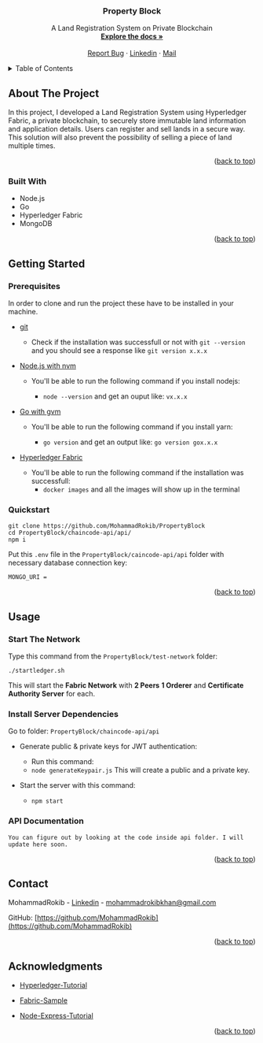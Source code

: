 <a name="readme-top"></a>

<div align="center">

<h3 align="center">Property Block</h3>

<p align="center">
    A Land Registration System on Private Blockchain
    <br />
    <a href="https://github.com/MohammadRokib/PropertyBlock"><strong>Explore the docs »</strong></a>
    <br />
    <br />
    <a href="https://github.com/MohammadRokib/PropertyBlock/issues/">Report Bug</a>
    ·
    <a href="https://www.linkedin.com/in/m0hammadrokib/">Linkedin</a>
    ·
    <a href="mohammadrokibkhan@gmail.com">Mail</a>
  </p>
</div>

<!-- TABLE OF CONTENTS -->

<details>
  <summary>Table of Contents</summary>
  <ol>
    <li>
      <a href="#about-the-project">About The Project</a>
      <ul>
        <li><a href="#built-with">Built With</a></li>
      </ul>
    </li>
    <li>
      <a href="#getting-started">Getting Started</a>
      <ul>
        <li><a href="#prerequisites">Prerequisites</a></li>
        <li><a href="#quickstart">Quickstart</a></li>
      </ul>
    </li>
    <li>
      <a href="#usage">Usage</a>
      <ul>
        <li><a href="#start-the-network">Start The Network</a></li>
        <li><a href="#install-server-dependencies">Install Server Dependencies</a></li>
        <li><a href="#api-documentation">API Documentation</a></li>
      </ul>
    </li>
    <li><a href="#contact">Contact</a></li>
    <li><a href="#acknowledgments">Acknowledgments</a></li>
  </ol>
</details>

<!-- ABOUT THE PROJECT -->

## About The Project

In this project, I developed a Land Registration System using Hyperledger Fabric, a private blockchain, to securely store immutable land information and application details. Users can register and sell lands in a secure way. This solution will also prevent the possibility of selling a piece of land multiple times.

<p align="right">(<a href="#readme-top">back to top</a>)</p>

### Built With

* Node.js
* Go
* Hyperledger Fabric
* MongoDB

<p align="right">(<a href="#readme-top">back to top</a>)</p>

<!-- GETTING STARTED -->

## Getting Started

### Prerequisites

In order to clone and run the project these have to be installed in your machine.

* [git](https://git-scm.com/book/en/v2/Getting-Started-Installing-Git)
  
  * Check if the installation was successfull or not with `git --version` and you should see a response like `git version x.x.x`

* [Node.js with nvm](https://github.com/nvm-sh/nvm)
  
  * You'll be able to run the following command if you install nodejs:
    
    - `node --version` and get an ouput like: `vx.x.x`

* [Go with gvm](https://github.com/moovweb/gvm)
  
  * You'll be able to run the following command if you install yarn:
    
    * `go version` and get an output like: `go version gox.x.x`

* [Hyperledger Fabric](https://hyperledger-fabric.readthedocs.io/en/release-2.5/getting_started.html)
  * You'll be able to run the following command if the installation was successfull:
    * `docker images` and all the images will show up in the terminal

### Quickstart

```shell
git clone https://github.com/MohammadRokib/PropertyBlock
cd PropertyBlock/chaincode-api/api/
npm i
```

Put this `.env` file in the `PropertyBlock/caincode-api/api` folder with necessary database connection key:

```env
MONGO_URI = 
```

<p align="right">(<a href="#readme-top">back to top</a>)</p>

<!-- USAGE EXAMPLES -->

## Usage

### Start The Network

Type this command from the `PropertyBlock/test-network` folder:

```shell
./startledger.sh
```

This will start the **Fabric Network** with **2 Peers** **1 Orderer** and **Certificate Authority Server** for each.

### Install Server Dependencies
Go to folder: `PropertyBlock/chaincode-api/api`

* Generate public & private keys for JWT authentication:
  * Run this command:
  * `node generateKeypair.js` This will create a public and a private key.

* Start the server with this command:
  * `npm start`

### API Documentation
```shell
You can figure out by looking at the code inside api folder. I will update here soon.
```

<p align="right">(<a href="#readme-top">back to top</a>)</p>

<!-- CONTACT -->

## Contact

MohammadRokib - [Linkedin](https://www.linkedin.com/in/m0hammadrokib/) - mohammadrokibkhan@gmail.com

GitHub: [https://github.com/MohammadRokib](https://github.com/MohammadRokib)

<p align="right">(<a href="#readme-top">back to top</a>)</p>

<!-- ACKNOWLEDGMENTS -->

## Acknowledgments

- [Hyperledger-Tutorial](https://hyperledger-fabric.readthedocs.io/en/release-2.5/tutorials.html)

- [Fabric-Sample](https://github.com/hyperledger/fabric-samples)

- [Node-Express-Tutorial](https://www.youtube.com/watch?v=qwfE7fSVaZM)

<p align="right">(<a href="#readme-top">back to top</a>)</p>

<!-- MARKDOWN LINKS & IMAGES -->

<!-- https://www.markdownguide.org/basic-syntax/#reference-style-links -->
